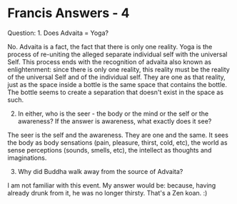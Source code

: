 # Francis Answers - 4

Question: 1. Does Advaita = Yoga?&nbsp;
 
  

No. Advaita is a fact, the fact that there is only one reality. Yoga is the process of re-uniting the alleged separate individual self with the universal Self. This process ends with the recognition of advaita also known as enlightenment: since there is only one reality, this reality must be the reality of the universal Self and of the individual self. They are one as that reality, just as the space inside a bottle is the same space that contains the bottle. The bottle seems to create a separation that doesn't exist in the space as such.&nbsp;

  

2. In either, who is the seer - the body or the mind or the self or the awareness? If the answer is awareness, what exactly does it see?

  

The seer is the self and the awareness. They are one and the same. It sees the body as body sensations (pain, pleasure, thirst, cold, etc), the world as sense perceptions (sounds, smells, etc), the intellect as thoughts and imaginations.

  

3. Why did Buddha walk away from the source of Advaita?

  

I am not familiar with this event. My answer would be: because, having already drunk from it, he was no longer thirsty. That's a Zen koan. :)&nbsp;

